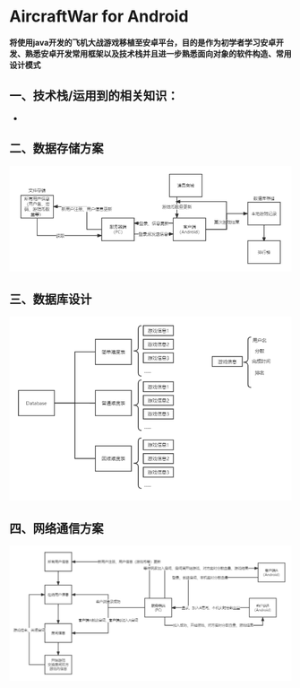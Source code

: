 # AircraftWar for Android
**将使用java开发的飞机大战游戏移植至安卓平台，目的是作为初学者学习安卓开发、熟悉安卓开发常用框架以及技术栈并且进一步熟悉面向对象的软件构造、常用设计模式**

## 一、技术栈/运用到的相关知识：

* 

## 二、数据存储方案
![数据存储方案](Data_storage.png)

## 三、数据库设计
![数据库设计](Database_design.png)

## 四、网络通信方案
![网络通信方案](NetworkCommunication.png)